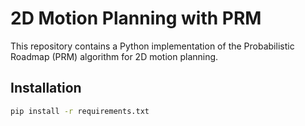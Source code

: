 # 2D Motion Planning with PRM

This repository contains a Python implementation of the Probabilistic Roadmap (PRM) algorithm for 2D motion planning.

## Installation

```bash
pip install -r requirements.txt
